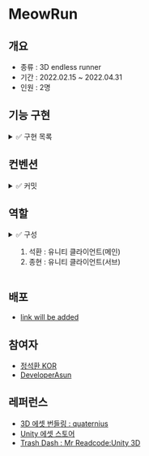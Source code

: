 # MeowRun
## 개요
- 종류 : 3D endless runner 
- 기간 : 2022.02.15 ~ 2022.04.31
- 인원 : 2명

## 기능 구현
<details>
<summary>✅ 구현 목록</summary>

1. 플레이어 애니메이션
1. 플레이어 움직임
1. 맵 디자인
1. 타이틀 씬
</details>

## 컨벤션
<details>
<summary>✅ 커밋</summary>

1. feat : 기능 개발 및 추가
1. bug : 버그 수정
1. docs : 리드미 등 문서 작성
1. chore : 에셋 업로드, 세팅, 메타 파일 등 그 외 파일 수정
1. refactor : 기존 코드 개선
1. test : 테스트 코드 작성
</details>

## 역할
<details>
<summary>✅ 구성<summary>

1. 석환 : 유니티 클라이언트(메인)
1. 종현 : 유니티 클라이언트(서브)
</details>

## 배포 
- [link will be added]()

## 참여자
- [정석환 KOR](https://github.com/jshhhhh)
- [DeveloperAsun](https://github.com/developerasun)

## 레퍼런스 
- [3D 에셋 번들링 : quaternius](https://www.patreon.com/quaternius)
- [Unity 에셋 스토어](https://assetstore.unity.com/)
- [Trash Dash : Mr Readcode:Unity 3D](https://youtu.be/vxCSpTwI9PM)
